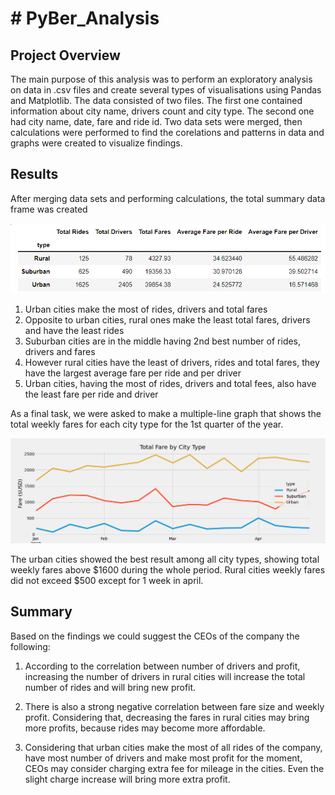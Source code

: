 # # PyBer_Analysis

## Project Overview

The main purpose of this analysis was to perform an exploratory analysis on data in .csv files and create several types of visualisations using Pandas and Matplotlib. The data consisted of two files. The first one contained information about city name, drivers count and city type. The second one had city name, date, fare and ride id. Two data sets were merged, then calculations were performed to find the corelations and patterns in data and graphs were created to visualize findings.


## Results


After merging data sets and performing calculations, the total summary data frame was created

![summary](https://github.com/AlekseiPronin/PyBer_Analysis/blob/main/analysis/result.png)

1) Urban cities make the most of rides, drivers and total fares 
2) Opposite to urban cities, rural ones make the least total fares, drivers and have the least rides
3) Suburban cities are in the middle having 2nd best number of rides, drivers and fares
4) However rural cities have the least of drivers, rides and total fares, they have the largest average fare per ride and per driver
5) Urban cities, having the most of rides, drivers and total fees, also have the least fare per ride and driver



As a final task, we were asked to make a multiple-line graph that shows the total weekly fares for each city type for the 1st quarter of the year.

![PyBer_Fare_Summary](https://github.com/AlekseiPronin/PyBer_Analysis/blob/main/analysis/PyBer_fare_summary.png)

The urban cities showed the best result among all city types, showing total weekly fares above $1600 during the whole period. Rural cities weekly fares did not exceed $500 except for 1 week in april.



## Summary

Based on the findings we could suggest the CEOs of the company the following:

1) According to the correlation between number of drivers and profit, increasing the number of drivers in rural cities will increase the total number of rides and will bring new profit.

2) There is also a strong negative correlation between fare size and weekly profit. Considering that, decreasing the fares in rural cities may bring more profits, because rides may become more affordable.

3) Considering that urban cities make the most of all rides of the company, have most number of drivers and make most profit for the moment, CEOs may consider charging extra fee for mileage in the cities. Even the slight charge increase will bring more extra profit.

